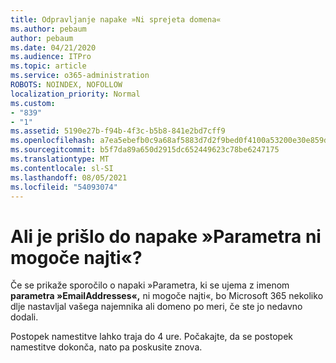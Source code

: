 ```yaml
---
title: Odpravljanje napake »Ni sprejeta domena«
ms.author: pebaum
author: pebaum
ms.date: 04/21/2020
ms.audience: ITPro
ms.topic: article
ms.service: o365-administration
ROBOTS: NOINDEX, NOFOLLOW
localization_priority: Normal
ms.custom:
- "839"
- "1"
ms.assetid: 5190e27b-f94b-4f3c-b5b8-841e2bd7cff9
ms.openlocfilehash: a7ea5ebefb0c9a68af5883d7d2f9bed0f4100a53200e30e859d6f90ee519779f
ms.sourcegitcommit: b5f7da89a650d2915dc652449623c78be6247175
ms.translationtype: MT
ms.contentlocale: sl-SI
ms.lasthandoff: 08/05/2021
ms.locfileid: "54093074"
---
```

# <a name="got-a-parameter-cannot-be-found-error"></a>Ali je prišlo do napake »Parametra ni mogoče najti«?

Če se prikaže sporočilo o napaki »Parametra, ki se ujema z imenom **parametra »EmailAddresses«,** ni mogoče najti«, bo Microsoft 365 nekoliko dlje nastavljal vašega najemnika ali domeno po meri, če ste jo nedavno dodali.
  
Postopek namestitve lahko traja do 4 ure. Počakajte, da se postopek namestitve dokonča, nato pa poskusite znova.
  